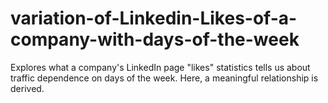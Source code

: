 # variation-of-Linkedin-Likes-of-a-company-with-days-of-the-week
Explores what a company's LinkedIn page "likes" statistics tells  us about traffic dependence on days of the week. Here, a meaningful relationship is derived.
